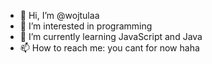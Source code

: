 - 👋 Hi, I’m @wojtulaa
- 👀 I’m interested in programming
- 🌱 I’m currently learning JavaScript and Java
- 📫 How to reach me: you cant for now haha

<!---
wojtulaa/wojtulaa is a ✨ special ✨ repository because its `README.md` (this file) appears on your GitHub profile.
You can click the Preview link to take a look at your changes.
--->
